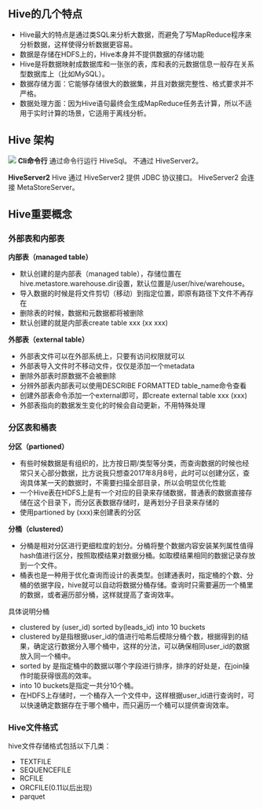 ## Hive的几个特点
* Hive最大的特点是通过类SQL来分析大数据，而避免了写MapReduce程序来分析数据，这样使得分析数据更容易。
* 数据是存储在HDFS上的，Hive本身并不提供数据的存储功能
* Hive是将数据映射成数据库和一张张的表，库和表的元数据信息一般存在关系型数据库上（比如MySQL）。
* 数据存储方面：它能够存储很大的数据集，并且对数据完整性、格式要求并不严格。
* 数据处理方面：因为Hive语句最终会生成MapReduce任务去计算，所以不适用于实时计算的场景，它适用于离线分析。
## Hive 架构
![](https://github.com/chenxh/interviews/blob/main/imgs/hive_1.png "")
**Cli命令行**
通过命令行运行 HiveSql。 不通过 HiveServer2。

**HiveServer2**
Hive 通过 HiveServer2 提供 JDBC 协议接口。 HiveServer2 会连接 MetaStoreServer。




## Hive重要概念

### 外部表和内部表
**内部表（managed table）**
* 默认创建的是内部表（managed table），存储位置在hive.metastore.warehouse.dir设置，默认位置是/user/hive/warehouse。
* 导入数据的时候是将文件剪切（移动）到指定位置，即原有路径下文件不再存在
* 删除表的时候，数据和元数据都将被删除
* 默认创建的就是内部表create table xxx (xx xxx)

**外部表（external table）**
* 外部表文件可以在外部系统上，只要有访问权限就可以
* 外部表导入文件时不移动文件，仅仅是添加一个metadata
* 删除外部表时原数据不会被删除
* 分辨外部表内部表可以使用DESCRIBE FORMATTED table_name命令查看
* 创建外部表命令添加一个external即可，即create external table xxx (xxx)
* 外部表指向的数据发生变化的时候会自动更新，不用特殊处理

### 分区表和桶表
**分区（partioned）**
* 有些时候数据是有组织的，比方按日期/类型等分类，而查询数据的时候也经常只关心部分数据，比方说我只想查2017年8月8号，此时可以创建分区，查询具体某一天的数据时，不需要扫描全部目录，所以会明显优化性能
* 一个Hive表在HDFS上是有一个对应的目录来存储数据，普通表的数据直接存储在这个目录下，而分区表数据存储时，是再划分子目录来存储的
* 使用partioned by (xxx)来创建表的分区

**分桶（clustered）**
* 分桶是相对分区进行更细粒度的划分。分桶将整个数据内容安装某列属性值得hash值进行区分，按照取模结果对数据分桶。如取模结果相同的数据记录存放到一个文件。
* 桶表也是一种用于优化查询而设计的表类型。创建通表时，指定桶的个数、分桶的依据字段，hive就可以自动将数据分桶存储。查询时只需要遍历一个桶里的数据，或者遍历部分桶，这样就提高了查询效率。


具体说明分桶

* clustered by (user_id) sorted by(leads_id) into 10 buckets
* clustered by是指根据user_id的值进行哈希后模除分桶个数，根据得到的结果，确定这行数据分入哪个桶中，这样的分法，可以确保相同user_id的数据放入同一个桶中。
* sorted by 是指定桶中的数据以哪个字段进行排序，排序的好处是，在join操作时能获得很高的效率。
* into 10 buckets是指定一共分10个桶。
* 在HDFS上存储时，一个桶存入一个文件中，这样根据user_id进行查询时，可以快速确定数据存在于哪个桶中，而只遍历一个桶可以提供查询效率。

### Hive文件格式

hive文件存储格式包括以下几类：

* TEXTFILE
* SEQUENCEFILE
* RCFILE
* ORCFILE(0.11以后出现)
* parquet